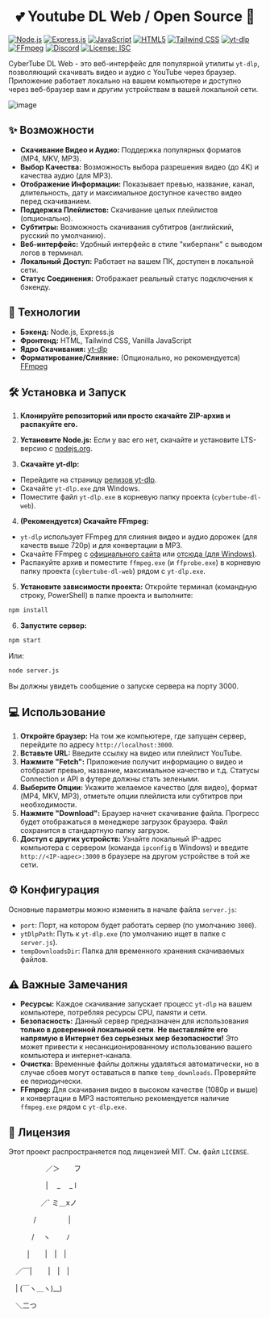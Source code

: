<h1 align="center">💕 Youtube DL Web / Open Source 💫</h1>

[![Node.js](https://img.shields.io/badge/Node.js-339933?style=for-the-badge&logo=nodedotjs&logoColor=white)](https://nodejs.org/) [![Express.js](https://img.shields.io/badge/Express.js-000000?style=for-the-badge&logo=express&logoColor=white)](https://expressjs.com/) [![JavaScript](https://img.shields.io/badge/JavaScript-F7DF1E?style=for-the-badge&logo=javascript&logoColor=black)](https://developer.mozilla.org/en-US/docs/Web/JavaScript) [![HTML5](https://img.shields.io/badge/HTML5-E34F26?style=for-the-badge&logo=html5&logoColor=white)](https://developer.mozilla.org/en-US/docs/Web/Guide/HTML/HTML5) [![Tailwind CSS](https://img.shields.io/badge/Tailwind_CSS-38B2AC?style=for-the-badge&logo=tailwind-css&logoColor=white)](https://tailwindcss.com/) [![yt-dlp](https://img.shields.io/badge/yt--dlp-8A2BE2?style=for-the-badge&logo=youtube&logoColor=white)](https://github.com/yt-dlp/yt-dlp) [![FFmpeg](https://img.shields.io/badge/FFmpeg-007808?style=for-the-badge&logo=ffmpeg&logoColor=white)](https://ffmpeg.org/) [![Discord](https://img.shields.io/badge/Discord-7289DA?style=for-the-badge&logo=discord&logoColor=white)]() [![License: ISC](https://img.shields.io/badge/License-MIT-blue.svg?style=for-the-badge)](LICENSE)

CyberTube DL Web - это веб-интерфейс для популярной утилиты `yt-dlp`, позволяющий скачивать видео и аудио с YouTube через браузер. Приложение работает локально на вашем компьютере и доступно через веб-браузер вам и другим устройствам в вашей локальной сети.

![image](https://github.com/user-attachments/assets/01a204ed-67f7-4c6f-8b3f-b20b5c1f7f15)

## ✨ Возможности

*   **Скачивание Видео и Аудио:** Поддержка популярных форматов (MP4, MKV, MP3).
*   **Выбор Качества:** Возможность выбора разрешения видео (до 4K) и качества аудио (для MP3).
*   **Отображение Информации:** Показывает превью, название, канал, длительность, дату и максимальное доступное качество видео перед скачиванием.
*   **Поддержка Плейлистов:** Скачивание целых плейлистов (опционально).
*   **Субтитры:** Возможность скачивания субтитров (английский, русский по умолчанию).
*   **Веб-интерфейс:** Удобный интерфейс в стиле "киберпанк" с выводом логов в терминал.
*   **Локальный Доступ:** Работает на вашем ПК, доступен в локальной сети.
*   **Статус Соединения:** Отображает реальный статус подключения к бэкенду.

## 🚀 Технологии

*   **Бэкенд:** Node.js, Express.js
*   **Фронтенд:** HTML, Tailwind CSS, Vanilla JavaScript
*   **Ядро Скачивания:** [yt-dlp](https://github.com/yt-dlp/yt-dlp)
*   **Форматирование/Слияние:** (Опционально, но рекомендуется) [FFmpeg](https://ffmpeg.org/)

## 🛠️ Установка и Запуск

1.  **Клонируйте репозиторий или просто скачайте ZIP-архив и распакуйте его.**

3.  **Установите Node.js:** Если у вас его нет, скачайте и установите LTS-версию с [nodejs.org](https://nodejs.org/).

4.  **Скачайте yt-dlp:**
 *   Перейдите на страницу [релизов yt-dlp](https://github.com/yt-dlp/yt-dlp/releases/latest).
 *   Скачайте `yt-dlp.exe` для Windows.
 *   Поместите файл `yt-dlp.exe` в корневую папку проекта (`cybertube-dl-web`).

4.  **(Рекомендуется) Скачайте FFmpeg:**
 *   `yt-dlp` использует FFmpeg для слияния видео и аудио дорожек (для качеств выше 720p) и для конвертации в MP3.
 *   Скачайте FFmpeg с [официального сайта](https://ffmpeg.org/download.html) или [отсюда (для Windows)](https://github.com/BtbN/FFmpeg-Builds/releases).
 *   Распакуйте архив и поместите `ffmpeg.exe` (и `ffprobe.exe`) в корневую папку проекта (`cybertube-dl-web`) рядом с `yt-dlp.exe`.

5.  **Установите зависимости проекта:**
 Откройте терминал (командную строку, PowerShell) в папке проекта и выполните:
 ```bash
 npm install
 ```

6.  **Запустите сервер:**
 ```bash
 npm start
 ```
 Или:
 ```bash
 node server.js
 ```
 Вы должны увидеть сообщение о запуске сервера на порту 3000.

## 💻 Использование

1.  **Откройте браузер:** На том же компьютере, где запущен сервер, перейдите по адресу `http://localhost:3000`.
2.  **Вставьте URL:** Введите ссылку на видео или плейлист YouTube.
3.  **Нажмите "Fetch":** Приложение получит информацию о видео и отобразит превью, название, максимальное качество и т.д. Статусы Connection и API в футере должны стать зелеными.
4.  **Выберите Опции:** Укажите желаемое качество (для видео), формат (MP4, MKV, MP3), отметьте опции плейлиста или субтитров при необходимости.
5.  **Нажмите "Download":** Браузер начнет скачивание файла. Прогресс будет отображаться в менеджере загрузок браузера. Файл сохранится в стандартную папку загрузок.
6.  **Доступ с других устройств:** Узнайте локальный IP-адрес компьютера с сервером (команда `ipconfig` в Windows) и введите `http://<IP-адрес>:3000` в браузере на другом устройстве в той же сети.

## ⚙️ Конфигурация

Основные параметры можно изменить в начале файла `server.js`:

*   `port`: Порт, на котором будет работать сервер (по умолчанию `3000`).
*   `ytDlpPath`: Путь к `yt-dlp.exe` (по умолчанию ищет в папке с `server.js`).
*   `tempDownloadsDir`: Папка для временного хранения скачиваемых файлов.

## ⚠️ Важные Замечания

*   **Ресурсы:** Каждое скачивание запускает процесс `yt-dlp` на вашем компьютере, потребляя ресурсы CPU, памяти и сети.
*   **Безопасность:** Данный сервер предназначен для использования **только в доверенной локальной сети**. **Не выставляйте его напрямую в Интернет без серьезных мер безопасности!** Это может привести к несанкционированному использованию вашего компьютера и интернет-канала.
*   **Очистка:** Временные файлы должны удаляться автоматически, но в случае сбоев могут оставаться в папке `temp_downloads`. Проверяйте ее периодически.
*   **FFmpeg:** Для скачивания видео в высоком качестве (1080p и выше) и конвертации в MP3 настоятельно рекомендуется наличие `ffmpeg.exe` рядом с `yt-dlp.exe`.

## 📄 Лицензия

Этот проект распространяется под лицензией MIT. См. файл `LICENSE`.

　　　 　　／＞　　フ

　　　 　　| 　_　 _ l

　 　　 　／` ミ＿xノ

　　 　 /　　　 　 |

　　　 /　 ヽ　　 ﾉ

　 　 │　　|　|　|

　／￣|　　 |　|　|

　| (￣ヽ＿ヽ)__)

　＼二つ
